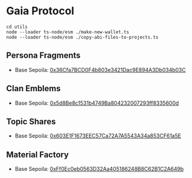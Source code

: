 # Gaia Protocol

```
cd utils
node --loader ts-node/esm ./make-new-wallet.ts
node --loader ts-node/esm ./copy-abi-files-to-projects.ts
```

## Persona Fragments

- Base Sepoila:
  [0x36Cfa7BCD0F4b803e3421Dac9E894A3Db034b03C](https://sepolia.basescan.org/address/0x36Cfa7BCD0F4b803e3421Dac9E894A3Db034b03C#code)

## Clan Emblems

- Base Sepoila:
  [0x5d8Be8c1531b4749Ba804232007293ff8335600d](https://sepolia.basescan.org/address/0x5d8Be8c1531b4749Ba804232007293ff8335600d#code)

## Topic Shares

- Base Sepoila:
  [0x603E1F1673EEC57Ca72A7A5543A34a853CF61a5E](https://sepolia.basescan.org/address/0x603E1F1673EEC57Ca72A7A5543A34a853CF61a5E#code)

## Material Factory

- Base Sepoila:
  [0xFf0Ec0eb0563D32Aa405186248B8C62B1C2A649b](https://sepolia.basescan.org/address/0xFf0Ec0eb0563D32Aa405186248B8C62B1C2A649b#code)

